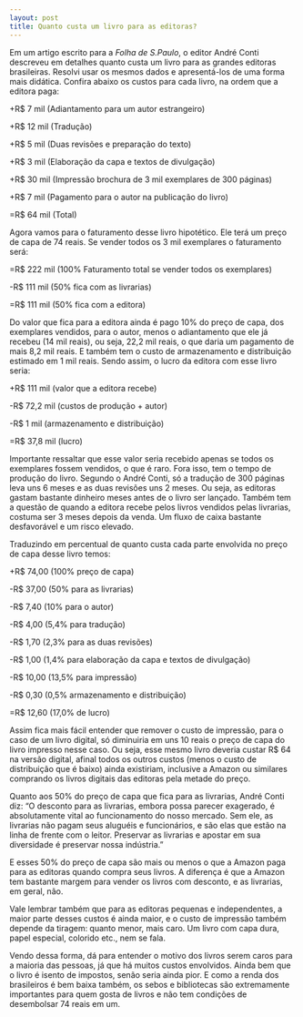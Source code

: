 ```yaml
---
layout: post
title: Quanto custa um livro para as editoras?
---
```


Em um artigo escrito para a _Folha de S.Paulo_, o editor André Conti descreveu em detalhes quanto custa um livro para as grandes editoras brasileiras. Resolvi usar os mesmos dados e apresentá-los de uma forma mais didática. Confira abaixo os custos para cada livro, na ordem que a editora paga:

+R$ 7 mil (Adiantamento para um autor estrangeiro)

+R$ 12 mil (Tradução)

+R$ 5 mil (Duas revisões e preparação do texto)

+R$ 3 mil (Elaboração da capa e textos de divulgação)

+R$ 30 mil (Impressão brochura de 3 mil exemplares de 300 páginas)

+R$ 7 mil (Pagamento para o autor na publicação do livro)

\=R$ 64 mil (Total)

Agora vamos para o faturamento desse livro hipotético. Ele terá um preço de capa de 74 reais. Se vender todos os 3 mil exemplares o faturamento será:

\=R$ 222 mil (100% Faturamento total se vender todos os exemplares)

\-R$ 111 mil (50% fica com as livrarias)

\=R$ 111 mil (50% fica com a editora)

Do valor que fica para a editora ainda é pago 10% do preço de capa, dos exemplares vendidos, para o autor, menos o adiantamento que ele já recebeu (14 mil reais), ou seja, 22,2 mil reais, o que daria um pagamento de mais 8,2 mil reais. E também tem o custo de armazenamento e distribuição estimado em 1 mil reais. Sendo assim, o lucro da editora com esse livro seria:

+R$ 111 mil (valor que a editora recebe)

\-R$ 72,2 mil (custos de produção + autor)

\-R$ 1 mil (armazenamento e distribuição)

\=R$ 37,8 mil (lucro)

Importante ressaltar que esse valor seria recebido apenas se todos os exemplares fossem vendidos, o que é raro. Fora isso, tem o tempo de produção do livro. Segundo o André Conti, só a tradução de 300 páginas leva uns 6 meses e as duas revisões uns 2 meses. Ou seja, as editoras gastam bastante dinheiro meses antes de o livro ser lançado. Também tem a questão de quando a editora recebe pelos livros vendidos pelas livrarias, costuma ser 3 meses depois da venda. Um fluxo de caixa bastante desfavorável e um risco elevado.

Traduzindo em percentual de quanto custa cada parte envolvida no preço de capa desse livro temos:

+R$ 74,00 (100% preço de capa)

\-R$ 37,00 (50% para as livrarias)

\-R$ 7,40 (10% para o autor)

\-R$ 4,00 (5,4% para tradução)

\-R$ 1,70 (2,3% para as duas revisões)

\-R$ 1,00 (1,4% para elaboração da capa e textos de divulgação)

\-R$ 10,00 (13,5% para impressão)

\-R$ 0,30 (0,5% armazenamento e distribuição)

\=R$ 12,60 (17,0% de lucro)

Assim fica mais fácil entender que remover o custo de impressão, para o caso de um livro digital, só diminuiria em uns 10 reais o preço de capa do livro impresso nesse caso. Ou seja, esse mesmo livro deveria custar R$ 64 na versão digital, afinal todos os outros custos (menos o custo de distribuição que é baixo) ainda existiriam, inclusive a Amazon ou similares comprando os livros digitais das editoras pela metade do preço.

Quanto aos 50% do preço de capa que fica para as livrarias, André Conti diz: “O desconto para as livrarias, embora possa parecer exagerado, é absolutamente vital ao funcionamento do nosso mercado. Sem ele, as livrarias não pagam seus aluguéis e funcionários, e são elas que estão na linha de frente com o leitor. Preservar as livrarias e apostar em sua diversidade é preservar nossa indústria.”

E esses 50% do preço de capa são mais ou menos o que a Amazon paga para as editoras quando compra seus livros. A diferença é que a Amazon tem bastante margem para vender os livros com desconto, e as livrarias, em geral, não.

Vale lembrar também que para as editoras pequenas e independentes, a maior parte desses custos é ainda maior, e o custo de impressão também depende da tiragem: quanto menor, mais caro. Um livro com capa dura, papel especial, colorido etc., nem se fala.

Vendo dessa forma, dá para entender o motivo dos livros serem caros para a maioria das pessoas, já que há muitos custos envolvidos. Ainda bem que o livro é isento de impostos, senão seria ainda pior. E como a renda dos brasileiros é bem baixa também, os sebos e bibliotecas são extremamente importantes para quem gosta de livros e não tem condições de desembolsar 74 reais em um.